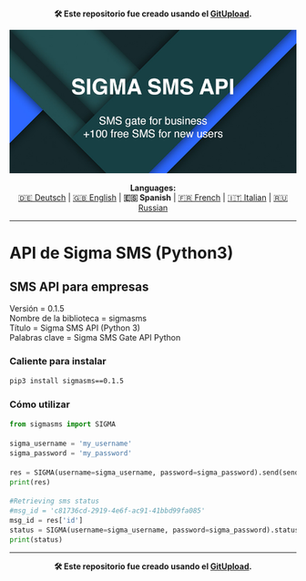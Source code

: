 <p align="center"><b>🛠️ Este repositorio fue creado usando el <a href="https://gitupload.com">GitUpload</a>.</b></p>
<p align="center"><a href="https://sigmasms.com"><img src="https://github.com/markolofsen/sigmasms//blob/master/.banners/banner_es.jpg?raw=1" /></a></p>
<p align="center"><b>Languages:</b><br /><a href="https://github.com/markolofsen/sigmasms/blob/master/README_de.md">🇩🇪 Deutsch</a> | <a href="https://github.com/markolofsen/sigmasms/blob/master/README.md">🇬🇧 English</a> | <b>🇪🇸 Spanish</b> | <a href="https://github.com/markolofsen/sigmasms/blob/master/README_fr.md">🇫🇷 French</a> | <a href="https://github.com/markolofsen/sigmasms/blob/master/README_it.md">🇮🇹 Italian</a> | <a href="https://github.com/markolofsen/sigmasms/blob/master/README_ru.md">🇷🇺 Russian</a></p>

---

<h1> API de Sigma SMS (Python3) </h1>

## SMS API para empresas

Versión = 0.1.5 <br />
Nombre de la biblioteca = sigmasms <br />
Título = Sigma SMS API (Python 3) <br />
Palabras clave = Sigma SMS Gate API Python <br />

### Caliente para instalar

```sh
pip3 install sigmasms==0.1.5
```


### Cómo utilizar

```python
from sigmasms import SIGMA

sigma_username = 'my_username'
sigma_password = 'my_password'

res = SIGMA(username=sigma_username, password=sigma_password).send(sender='B-Media', message='Hello Mark!!!', recipients=['+34777777777','+34777777778',])
print(res)

#Retrieving sms status
#msg_id = 'c81736cd-2919-4e6f-ac91-41bbd99fa085'
msg_id = res['id']
status = SIGMA(username=sigma_username, password=sigma_password).status(msg_id=msg_id)
print(status)
```

---

<p align="center"><b>🛠️ Este repositorio fue creado usando el <a href="https://gitupload.com">GitUpload</a>.</b></p>